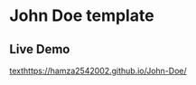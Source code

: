 # John Doe template

## Live Demo

[text](https://hamza2542002.github.io/John-Doe/)https://hamza2542002.github.io/John-Doe/
